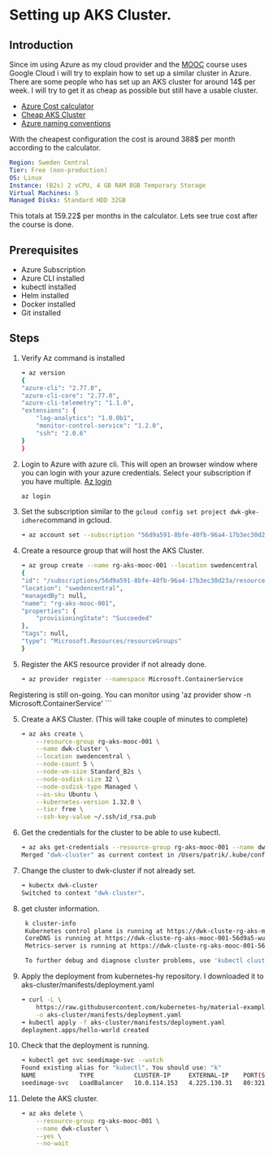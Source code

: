 # Setting up AKS Cluster.

## Introduction

Since im using Azure as my cloud provider and the [MOOC](https://courses.mooc.fi/org/uh-cs/courses/devops-with-kubernetes/) course uses Google Cloud i will try to explain how to set up a similar cluster in Azure. There are some people who has set up an AKS cluster for around 14$ per week. I will try to get it as cheap as possible but still have a usable cluster.

- [Azure Cost calculator](https://azure.microsoft.com/en-us/pricing/calculator/)
- [Cheap AKS Cluster](https://trstringer.com/cheap-kubernetes-in-azure/)
- [Azure naming conventions](https://learn.microsoft.com/en-us/azure/cloud-adoption-framework/ready/azure-best-practices/resource-naming)

With the cheapest configuration the cost is around 388$ per month according to the calculator.

```yaml
Region: Sweden Central
Tier: Free (non-production)
OS: Linux
Instance: (B2s) 2 vCPU, 4 GB RAM 8GB Temporary Storage
Virtual Machines: 5
Managed Disks: Standard HDD 32GB
```

This totals at 159.22$ per months in the calculator. Lets see true cost after the course is done.

## Prerequisites

- Azure Subscription
- Azure CLI installed
- kubectl installed
- Helm installed
- Docker installed
- Git installed

## Steps

1. Verify Az command is installed

    ```bash
    ➜ az version
    {
    "azure-cli": "2.77.0",
    "azure-cli-core": "2.77.0",
    "azure-cli-telemetry": "1.1.0",
    "extensions": {
        "log-analytics": "1.0.0b1",
        "monitor-control-service": "1.2.0",
        "ssh": "2.0.6"
    }
    }
    ```

2. Login to Azure with azure cli. This will open an browser window where you can login with your azure credentials. Select your subscription if you have multiple. [Az login](https://learn.microsoft.com/en-us/cli/azure/authenticate-azure-cli?view=azure-cli-latest)

    ```bash
    az login
    ```

3. Set the subscription similar to the `gcloud config set project dwk-gke-idhere`command in gcloud.

    ```bash
    ➜ az account set --subscription "56d9a591-8bfe-40fb-96a4-17b3ec30d23a"
    ```

4. Create a resource group that will host the AKS Cluster.

    ```bash
    ➜ az group create --name rg-aks-mooc-001 --location swedencentral
    {
    "id": "/subscriptions/56d9a591-8bfe-40fb-96a4-17b3ec30d23a/resourceGroups/rg-aks-mooc-001",
    "location": "swedencentral",
    "managedBy": null,
    "name": "rg-aks-mooc-001",
    "properties": {
        "provisioningState": "Succeeded"
    },
    "tags": null,
    "type": "Microsoft.Resources/resourceGroups"
    }

5. Register the AKS resource provider if not already done.

    ```bash
    ➜ az provider register --namespace Microsoft.ContainerService
Registering is still on-going. You can monitor using 'az provider show -n Microsoft.ContainerService'
    ```

5. Create a AKS Cluster. (This will take couple of minutes to complete)

    ```bash
    ➜ az aks create \
        --resource-group rg-aks-mooc-001 \
        --name dwk-cluster \
        --location swedencentral \
        --node-count 5 \
        --node-vm-size Standard_B2s \
        --node-osdisk-size 32 \
        --node-osdisk-type Managed \
        --os-sku Ubuntu \
        --kubernetes-version 1.32.0 \
        --tier free \
        --ssh-key-value ~/.ssh/id_rsa.pub
    ```

6. Get the credentials for the cluster to be able to use kubectl.

    ```bash
    ➜ az aks get-credentials --resource-group rg-aks-mooc-001 --name dwk-cluster
    Merged "dwk-cluster" as current context in /Users/patrik/.kube/config
    ```

7. Change the cluster to dwk-cluster if not already set.

    ```bash
    ➜ kubectx dwk-cluster
    Switched to context "dwk-cluster".
    ```

8. get cluster information.

   ```bash
    k cluster-info
    Kubernetes control plane is running at https://dwk-cluste-rg-aks-mooc-001-56d9a5-wuxh45te.hcp.swedencentral.azmk8s.io:443
    CoreDNS is running at https://dwk-cluste-rg-aks-mooc-001-56d9a5-wuxh45te.hcp.swedencentral.azmk8s.io:443/api/v1/namespaces/kube-system/services/kube-dns:dns/proxy
    Metrics-server is running at https://dwk-cluste-rg-aks-mooc-001-56d9a5-wuxh45te.hcp.swedencentral.azmk8s.io:443/api/v1/namespaces/kube-system/services/https:metrics-server:/proxy

    To further debug and diagnose cluster problems, use 'kubectl cluster-info dump'.
    ```

9. Apply the deployment from kubernetes-hy repository. I downloaded it to aks-cluster/manifests/deployment.yaml

    ```bash
    ➜ curl -L \
        https://raw.githubusercontent.com/kubernetes-hy/material-example/e11a700350aede132b62d3b5fd63c05d6b976394/app6/manifests/deployment.yaml \
        -o aks-cluster/manifests/deployment.yaml
    ➜ kubectl apply -f aks-cluster/manifests/deployment.yaml
    deployment.apps/hello-world created
    ```

10. Check that the deployment is running.

    ```bash
    ➜ kubectl get svc seedimage-svc --watch
    Found existing alias for "kubectl". You should use: "k"
    NAME            TYPE           CLUSTER-IP     EXTERNAL-IP    PORT(S)        AGE
    seedimage-svc   LoadBalancer   10.0.114.153   4.225.130.31   80:32114/TCP   67s
    ```

11. Delete the AKS cluster.

    ```bash
    ➜ az aks delete \
        --resource-group rg-aks-mooc-001 \
        --name dwk-cluster \
        --yes \
        --no-wait
    ```